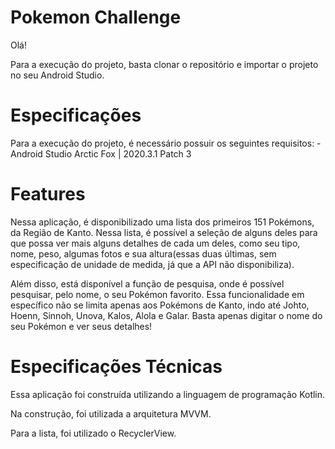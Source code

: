 # Pokemon Challenge

Olá!

Para a execução do projeto, basta clonar o repositório e importar o projeto no seu Android Studio.

# Especificações
Para a execução do projeto, é necessário possuir os seguintes requisitos:
   -Android Studio Arctic Fox | 2020.3.1 Patch 3

#  Features

Nessa aplicação, é disponibilizado uma lista dos primeiros 151 Pokémons, da Região de Kanto. Nessa lista, é possível a seleção de alguns deles para que possa ver mais alguns detalhes de cada um deles, como seu tipo, nome, peso, algumas fotos e sua altura(essas duas últimas, sem especificação de unidade de medida, já que a API não disponibiliza).

Além disso, está disponível a função de pesquisa, onde é possível pesquisar, pelo nome, o seu Pokémon favorito. Essa funcionalidade em específico não se limita apenas aos Pokémons de Kanto, indo até Johto, Hoenn, Sinnoh, Unova, Kalos, Alola e Galar. Basta apenas digitar o nome do seu Pokémon e ver seus detalhes!

# Especificações Técnicas

Essa aplicação foi construída utilizando a linguagem de programação Kotlin. 

Na construção, foi utilizada a arquitetura MVVM.

Para a lista, foi utilizado o RecyclerView.
